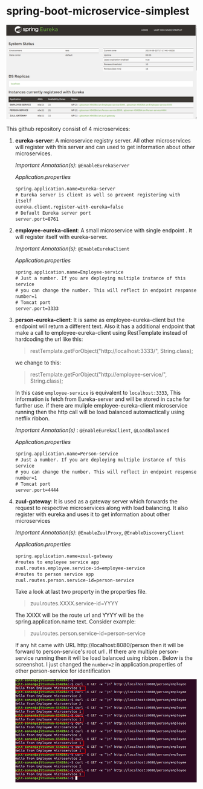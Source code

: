 # spring-boot-microservice-simplest

![alt text](https://raw.githubusercontent.com/ajit-soman/spring-boot-microservice-simplest/master/eureka-home.png)

This github repository consist of 4 microservices:

1. **eureka-server**:  A microservice registry server. All other microservices will register with this server and can used to get information about other microservices.

      *Important Annotation(s)*: `@EnableEurekaServer`

      *Application.properties*

      ```
      spring.application.name=Eureka-server
      # Eureka server is client as well so prevent registering with itself
      eureka.client.register-with-eureka=false
      # Default Eureka server port
      server.port=8761
      ```

2. **employee-eureka-client**: A small microservice with single endpoint . It will register itself with eureka-server.

    *Important Annotation(s)*: `@EnableEurekaClient`

    *Application.properties*

    ```
    spring.application.name=Employee-service
    # Just a number. If you are deploying multiple instance of this service
    # you can change the number. This will reflect in endpoint response
    number=1
    # Tomcat port
    server.port=3333
    ```
3. **person-eureka-client**: It is same as employee-eureka-client but the endpoint will return a different text. Also it has a additional endpoint that make a call to employee-eureka-client using RestTemplate instead of hardcoding the url like this:

    > restTemplate.getForObject("http://localhost:3333/", String.class);

    we change to this:

    > restTemplate.getForObject("http://employee-service/", String.class);

    In this case `employee-service` is equivalent to `localhost:3333`, This information is fetch from Eureka-server and will be stored in cache for further use. if there are muliple employee-eureka-client microservice running then the http call will be load balanced automactically using netflix ribbon.

    *Important Annotation(s)* : `@EnableEurekaClient`, `@LoadBalanced`
    
    *Application.properties*

    ```
    spring.application.name=Person-service
    # Just a number. If you are deploying multiple instance of this service
    # you can change the number. This will reflect in endpoint response
    number=1
    # Tomcat port
    server.port=4444
    ```
4. **zuul-gateway**: It is used as a gateway server which forwards the request to respective microservices along with load balancing. It also register with eureka and uses it to get information about other microservices

    *Important Annotation(s)*: `@EnableZuulProxy`, `@EnableDiscoveryClient`

    *Application.properties*

    ```
    spring.application.name=zuul-gateway
    #routes to employee service app
    zuul.routes.employee.service-id=employee-service
    #routes to person service app
    zuul.routes.person.service-id=person-service
    ```
    Take a look at last two property in the properties file.
    
    >zuul.routes.XXXX.service-id=YYYY
    
    The XXXX will be the route url and YYYY will be the spring.application.name text. Consider example:
    
    >zuul.routes.person.service-id=person-service
    
    If any hit came with URL http://localhost:8080/person then it will be forward to person-service's root url . If there are multiple person-service running then it will be load balanced using ribbon .
    Below is the screenshot.  I just changed the `number=2` in application.properties of other person-service for identification
    
    ![alt text](https://raw.githubusercontent.com/ajit-soman/spring-boot-microservice-simplest/master/curl-output.png)
     
